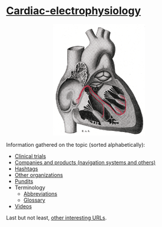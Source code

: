 # [Cardiac-electrophysiology](https://en.wikipedia.org/wiki/Cardiac_electrophysiology)

<p align="center">
  <img src="Gray501.png?raw=true" width="250" height="302"  alt="Gray plate 501 from the Wikipedia"/>
</p>

Information gathered on the topic (sorted alphabetically):

- [Clinical trials](clinical-trials.md)
- [Companies and products (navigation systems and others)](companies-and-products.md)
- [Hashtags](hashtags.md)
- [Other organizations](other-organizations.md)
- [Pundits](pundits.md)
- Terminology
  - [Abbreviations](abbreviations.md)
  - [Glossary](glossary.md)
- [Videos](videos.md)

Last but not least, [other interesting URLs](other-URLs.md).
